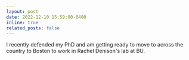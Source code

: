 ```yaml
---
layout: post
date: 2022-12-10 15:59:00-0400
inline: true
related_posts: false
---
```


I recently defended my PhD and am getting ready to move to across the country to Boston to work in Rachel Denison's lab at BU.
